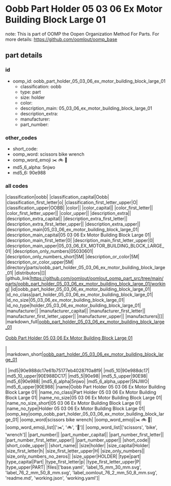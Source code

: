 # Oobb Part Holder 05 03 06 Ex Motor Building Block Large 01  

note: This is part of OOMP the Oopen Organization Method For Parts. For more details: https://github.com/oomlout/oomp_base

##  part details





### id
* oomp_id: oobb_part_holder_05_03_06_ex_motor_building_block_large_01
  * classification: oobb
  * type: part
  * size: holder
  * color: 
  * description_main: 05_03_06_ex_motor_building_block_large_01
  * description_extra: 
  * manufacturer: 
  * part_number: 

### other_codes
* short_code: 
* oomp_word: scissors bike wrench
* oomp_word_emoji :scissors: :bike: :wrench:
* md5_6_alpha: 5njwo
* md5_6: 90e988

### all codes 
|classification|oobb|
|classification_capital|Oobb|
|classification_first_letter|o|
|classification_first_letter_upper|O|
|classification_upper|OOBB|
|color||
|color_capital||
|color_first_letter||
|color_first_letter_upper||
|color_upper||
|description_extra||
|description_extra_capital||
|description_extra_first_letter||
|description_extra_first_letter_upper||
|description_extra_upper||
|description_main|05_03_06_ex_motor_building_block_large_01|
|description_main_capital|05 03 06 Ex Motor Building Block Large 01|
|description_main_first_letter|0|
|description_main_first_letter_upper|0|
|description_main_upper|05_03_06_EX_MOTOR_BUILDING_BLOCK_LARGE_01|
|description_only_numbers|05030601|
|description_only_numbers_short|5M|
|description_or_color|5M|
|description_or_color_upper|5M|
|directory|parts/oobb_part_holder_05_03_06_ex_motor_building_block_large_01|
|distributors|[]|
|github_link|https://github.com/oomlout/oomlout_oomp_part_src/tree/main/parts/oobb_part_holder_05_03_06_ex_motor_building_block_large_01/working|
|id|oobb_part_holder_05_03_06_ex_motor_building_block_large_01|
|id_no_class|part_holder_05_03_06_ex_motor_building_block_large_01|
|id_no_size|05_03_06_ex_motor_building_block_large_01|
|id_no_type|holder_05_03_06_ex_motor_building_block_large_01|
|manufacturer||
|manufacturer_capital||
|manufacturer_first_letter||
|manufacturer_first_letter_upper||
|manufacturer_upper||
|manufacturers|[]|
|markdown_full|[oobb_part_holder_05_03_06_ex_motor_building_block_large_01](https://github.com/oomlout/oomlout_oomp_part_src/tree/main/parts/oobb_part_holder_05_03_06_ex_motor_building_block_large_01/working)<br>[](https://github.com/oomlout/oomlout_oomp_part_src/tree/main/parts/oobb_part_holder_05_03_06_ex_motor_building_block_large_01/working)<br>[Oobb Part Holder 05 03 06 Ex Motor Building Block Large 01](https://github.com/oomlout/oomlout_oomp_part_src/tree/main/parts/oobb_part_holder_05_03_06_ex_motor_building_block_large_01/working)<br><br>|
|markdown_short|[oobb_part_holder_05_03_06_ex_motor_building_block_large_01](https://github.com/oomlout/oomlout_oomp_part_src/tree/main/parts/oobb_part_holder_05_03_06_ex_motor_building_block_large_01/working)<br><br>|
|md5|90e988dc17e61b75177eb40287f0a8f9|
|md5_10|90e988dc17|
|md5_10_upper|90E988DC17|
|md5_5|90e98|
|md5_5_upper|90E98|
|md5_6|90e988|
|md5_6_alpha|5njwo|
|md5_6_alpha_upper|5NJWO|
|md5_6_upper|90E988|
|name|Oobb Part Holder 05 03 06 Ex Motor Building Block Large 01|
|name_no_class|Part Holder 05 03 06 Ex Motor Building Block Large 01|
|name_no_size|05 03 06 Ex Motor Building Block Large 01|
|name_no_size_short|05 03 06 Ex Motor Building Block Large 01|
|name_no_type|Holder 05 03 06 Ex Motor Building Block Large 01|
|oomp_key|oomp_oobb_part_holder_05_03_06_ex_motor_building_block_large_01|
|oomp_word|scissors bike wrench|
|oomp_word_emoji|:scissors: :bike: :wrench:|
|oomp_word_emoji_list|[':scissors:', ':bike:', ':wrench:']|
|oomp_word_list|['scissors', 'bike', 'wrench']|
|part_number||
|part_number_capital||
|part_number_first_letter||
|part_number_first_letter_upper||
|part_number_upper||
|short_code||
|short_code_upper||
|short_name||
|size|holder|
|size_capital|Holder|
|size_first_letter|h|
|size_first_letter_upper|H|
|size_only_numbers||
|size_only_numbers_no_zeros||
|size_upper|HOLDER|
|type|part|
|type_capital|Part|
|type_first_letter|p|
|type_first_letter_upper|P|
|type_upper|PART|
|files|['base.yaml', 'label_15_mm_30_mm.svg', 'label_76_2_mm_50_8_mm.svg', 'label_oomlout_76_2_mm_50_8_mm.svg', 'readme.md', 'working.json', 'working.yaml']|
